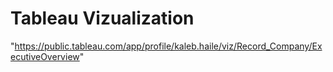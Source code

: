 # Tableau Vizualization 
"https://public.tableau.com/app/profile/kaleb.haile/viz/Record_Company/ExecutiveOverview"
